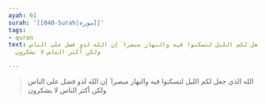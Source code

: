 ```yaml
---
ayah: 61
surah: '[[040-Surah|سورة]]'
tags:
- quran
text: الله الذي جعل لكم الليل لتسكنوا فيه والنهار مبصرا ۚ إن الله لذو فضل على الناس
  ولكن أكثر الناس لا يشكرون

---
```

> الله الذي جعل لكم الليل لتسكنوا فيه والنهار مبصرا ۚ إن الله لذو فضل على الناس ولكن أكثر الناس لا يشكرون
